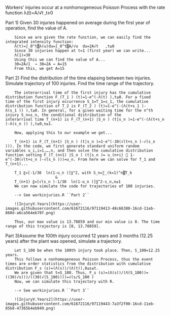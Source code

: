 Workers’ injuries occur at a nonhomogeneous Poisson Process with the rate function 
λ(t)=A/√t  ,t≥0

Part 1) Given 30 injuries happened on average during the first year of operation, find the value of A.
        
        Since we are given the rate function, we can easily find the integrated intensity function:
        Λ(t)=∫_0^t▒λ(u)du=∫_0^t▒A/√u  du=2A√t   ,t≥0
        Since 30 injuries happen at t=1 (first year) we can write...
        Λ(1)=30
        Using this we can find the value of A...
        30=2A√1  → 30=2A → A=15
        From this, we get A=15

Part 2) Find the distribution of the time elapsing between two injuries. Simulate trajectory of 100 injuries. Find the time range of the trajectory.

        The interarrival time of the first injury has the cumulative distribution function F_(T_1 ) (t)=1-e^(-Λ(t) ),t≥0. For a fixed         time of the first injury occurrence S_1=T_1=s_1, the cumulative distribution function of T_2 is F_(T_2 ) (t)=1-e^(-(Λ(t+s_1 )-         Λ(s_1 )) ),t≥0. In general, for a given waiting time for the n^th  injury S_n=s_n, the conditional distribution of the                 interarrival time T_(n+1) is F_(T_(n+1) |S_n ) (t│s_n )=1-e^(-(Λ(t+s_n )-Λ(s_n )) ),t≥0,n≥1.

        Now, applying this to our example we get...

        T_(n+1) is F_(T_(n+1) |S_n ) (t│s_n )=1-e^(-30(√(t+s_n )-√(s_n ))). In the code, we first generate standard uniform random             variables u_i,i=1,…,n, and then solve the cumulative distribution function setting F_(T_(n+1) |S_n ) (t│s_n )= u_(n+i)  1-           e^(-30(√(t+s_n )-√(s_n )))=u_n. From here we can solve for T_1 and T_(n+1)...

        T_1 〖=[-1/30  ln⁡(1-u_n )]〗^2, with S_n=∑_(k=1)^n▒T_k 
                          &
        T_(n+1) 〖=[√(s_n )-1/30  ln⁡(1-u_n )]〗^2-s_n,n≥1
        We can now simulate the code for trajectories of 100 injuries.
        
        --> See workinjuries.R ``Part 2``
        
        ![InjuryV.Years](https://user-images.githubusercontent.com/61672116/97119413-48c66380-16cd-11eb-860d-a6ca564eb78f.png)

        Thus, our max value is 13.70859 and our min value is 0. The time range of this trajectory is [0, 13.70859].

Part 3)Assume the 100th injury occurred 12 years and 3 months (12.25 years) after the plant was opened, simulate a trajectory.

        Let S_100 be when the 100th injury took place. Then, S_100=12.25 years.
        This follows a nonhomogeneous Poisson Process, thus the event times are order statistics from the distribution with cumulative         distribution F_s (s)=(Λ(s))/(Λ(t)),0≤s≤t.
        We are given that t=S_100. Thus, F_s (s)=(Λ(s))/(Λ(S_100))=((30(√s)))/((30(√(S_100))))=√(s/S_100 )
        Now, we can simulate this trajectory with R.

        --> See workinjuries.R ``Part 3``
        
        ![InjuryV.Years2](https://user-images.githubusercontent.com/61672116/97119443-7a3f2f00-16cd-11eb-85b8-47365b4eb049.png)
